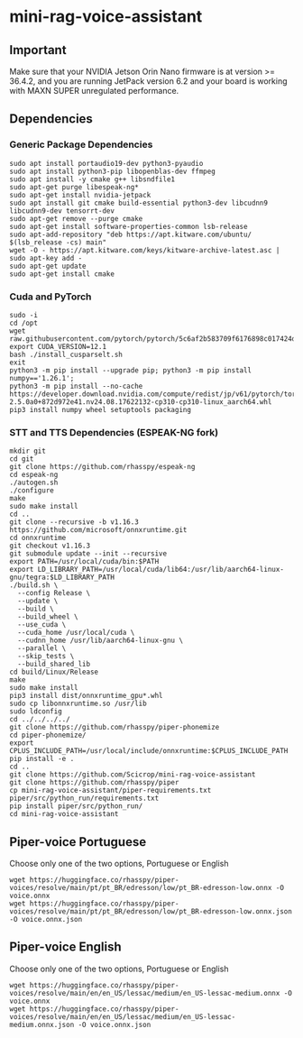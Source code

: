 # mini-rag-voice-assistant

## Important
Make sure that your NVIDIA Jetson Orin Nano firmware is at version >= 36.4.2, and you are running JetPack version 6.2 and your board is working with MAXN SUPER  unregulated performance.


## Dependencies
### Generic Package Dependencies
```
sudo apt install portaudio19-dev python3-pyaudio
sudo apt install python3-pip libopenblas-dev ffmpeg 
sudo apt install -y cmake g++ libsndfile1
sudo apt-get purge libespeak-ng*
sudo apt-get install nvidia-jetpack
sudo apt install git cmake build-essential python3-dev libcudnn9 libcudnn9-dev tensorrt-dev
sudo apt-get remove --purge cmake
sudo apt-get install software-properties-common lsb-release
sudo apt-add-repository "deb https://apt.kitware.com/ubuntu/ $(lsb_release -cs) main"
wget -O - https://apt.kitware.com/keys/kitware-archive-latest.asc | sudo apt-key add -
sudo apt-get update
sudo apt-get install cmake

```
### Cuda and PyTorch
```
sudo -i
cd /opt
wget raw.githubusercontent.com/pytorch/pytorch/5c6af2b583709f6176898c017424dc9981023c28/.ci/docker/common/install_cusparselt.sh
export CUDA_VERSION=12.1
bash ./install_cusparselt.sh
exit
python3 -m pip install --upgrade pip; python3 -m pip install numpy=='1.26.1';
python3 -m pip install --no-cache https://developer.download.nvidia.com/compute/redist/jp/v61/pytorch/torch-2.5.0a0+872d972e41.nv24.08.17622132-cp310-cp310-linux_aarch64.whl
pip3 install numpy wheel setuptools packaging
```
### STT and TTS Dependencies (ESPEAK-NG fork)
```
mkdir git
cd git
git clone https://github.com/rhasspy/espeak-ng
cd espeak-ng
./autogen.sh
./configure
make
sudo make install
cd ..
git clone --recursive -b v1.16.3 https://github.com/microsoft/onnxruntime.git
cd onnxruntime
git checkout v1.16.3
git submodule update --init --recursive
export PATH=/usr/local/cuda/bin:$PATH
export LD_LIBRARY_PATH=/usr/local/cuda/lib64:/usr/lib/aarch64-linux-gnu/tegra:$LD_LIBRARY_PATH
./build.sh \
  --config Release \
  --update \
  --build \
  --build_wheel \
  --use_cuda \
  --cuda_home /usr/local/cuda \
  --cudnn_home /usr/lib/aarch64-linux-gnu \
  --parallel \
  --skip_tests \
  --build_shared_lib
cd build/Linux/Release
make
sudo make install
pip3 install dist/onnxruntime_gpu*.whl
sudo cp libonnxruntime.so /usr/lib
sudo ldconfig
cd ../../../../
git clone https://github.com/rhasspy/piper-phonemize
cd piper-phonemize/
export CPLUS_INCLUDE_PATH=/usr/local/include/onnxruntime:$CPLUS_INCLUDE_PATH
pip install -e .
cd ..
git clone https://github.com/Scicrop/mini-rag-voice-assistant
git clone https://github.com/rhasspy/piper
cp mini-rag-voice-assistant/piper-requirements.txt piper/src/python_run/requirements.txt
pip install piper/src/python_run/
cd mini-rag-voice-assistant
```
## Piper-voice Portuguese
Choose only one of the two options, Portuguese or English
```
wget https://huggingface.co/rhasspy/piper-voices/resolve/main/pt/pt_BR/edresson/low/pt_BR-edresson-low.onnx -O voice.onnx
wget https://huggingface.co/rhasspy/piper-voices/resolve/main/pt/pt_BR/edresson/low/pt_BR-edresson-low.onnx.json -O voice.onnx.json
```
## Piper-voice English
Choose only one of the two options, Portuguese or English
```
wget https://huggingface.co/rhasspy/piper-voices/resolve/main/en/en_US/lessac/medium/en_US-lessac-medium.onnx -O voice.onnx
wget https://huggingface.co/rhasspy/piper-voices/resolve/main/en/en_US/lessac/medium/en_US-lessac-medium.onnx.json -O voice.onnx.json
```